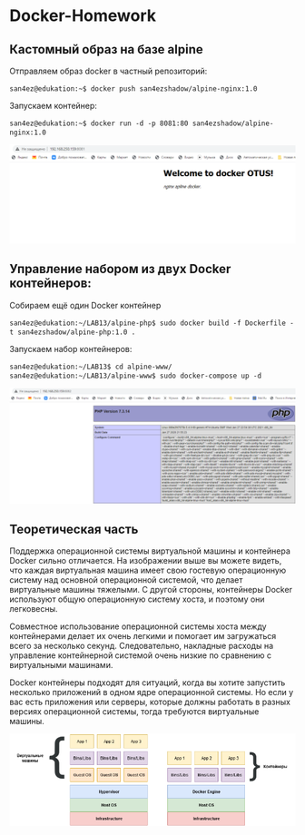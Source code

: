 # Docker-Homework
## Кастомный образ на базе alpine
Отправляем образ docker в частный репозиторий:

````
san4ez@edukation:~$ docker push san4ezshadow/alpine-nginx:1.0
````

Запускаем контейнер:

````
san4ez@edukation:~$ docker run -d -p 8081:80 san4ezshadow/alpine-nginx:1.0
````
![Image alt](https://github.com/AlexSterlev/Docker-Homework/raw/main/images/nginx.PNG)

## Управление набором из двух Docker контейнеров:
Собираем ещё один Docker контейнер
````
san4ez@edukation:~/LAB13/alpine-php$ sudo docker build -f Dockerfile -t san4ezshadow/alpine-php:1.0 .
````
Запускаем набор контейнеров:

````
san4ez@edukation:~/LAB13$ cd alpine-www/
san4ez@edukation:~/LAB13/alpine-www$ sudo docker-compose up -d
````
![Image alt](https://github.com/AlexSterlev/Docker-Homework/raw/main/images/PHP.PNG)

## Теоретическая часть

Поддержка операционной системы виртуальной машины и контейнера Docker сильно отличается. На изображении выше вы можете видеть, что каждая виртуальная машина имеет свою гостевую операционную систему над основной операционной системой, что делает виртуальные машины тяжелыми. С другой стороны, контейнеры Docker используют общую операционную систему хоста, и поэтому они легковесны.

Совместное использование операционной системы хоста между контейнерами делает их очень легкими и помогает им загружаться всего за несколько секунд. Следовательно, накладные расходы на управление контейнерной системой очень низкие по сравнению с виртуальными машинами.

Docker контейнеры подходят для ситуаций, когда вы хотите запустить несколько приложений в одном ядре операционной системы. Но если у вас есть приложения или серверы, которые должны работать в разных версиях операционной системы, тогда требуются виртуальные машины.

![Image alt](https://github.com/AlexSterlev/Docker-Homework/raw/main/images/docker_vs_VM.png)
